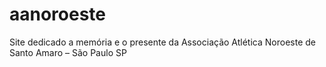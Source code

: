 # aanoroeste
Site dedicado a memória e o presente da Associação Atlética Noroeste de Santo Amaro – São Paulo SP
